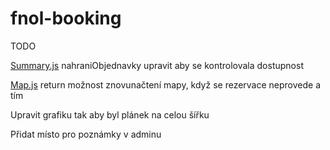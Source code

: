 # fnol-booking

TODO

[Summary.js](fnol-booking-client/src/Summary.js )
nahraniObjednavky
upravit aby se kontrolovala dostupnost

[Map.js](fnol-booking-client/src/Map.js)
return možnost znovunačtení mapy, když se rezervace neprovede a tím 

Upravit grafiku tak aby byl plánek na celou šířku

Přidat místo pro poznámky v adminu